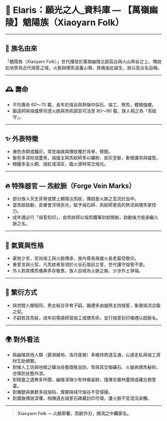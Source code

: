 
# 📜 Elaris：願光之人_資料庫 — 【萬嶺幽陵】魈陽族（Xiaoyarn Folk）

---

## 👑 族名由來
「魈陽族（Xiaoyarn Folk）」世代棲居於萬嶺幽陵北部高台與火山熱谷之上。傳說此地曾為古代熔誓之域，火脈與煙炁滋養山嶺，族裔由此誕生，故以高台名自稱。

---

## 🕰️ 壽命
- 平均壽命 60～70 載，長年於熔谷與熱嶺中採石、熔工、祭炁，體魄強健。
- 鍛造師與熔爐祭司憑火脈與炁術調息可活至 80～90 載，族人視之為「炁紋守」。

---

## ✨ 外表特徵
- 膚色赤銅或鐵灰，常見熔痕與煙紋覆於背脊、臂膀。
- 髮色多深棕或墨黑，熔爐主與炁紋師多以礦粉、炭灰塗髮，象徵護炁與爐誓。
- 眼瞳多呈火銅、熔紅或深灰，臨火源時常泛熔光。

---

## 🔥 特殊器官 — 炁紋脈（Forge Vein Marks）
- 部分族人天生背脊或臂上顯隱淡炁紋，傳說是火脈之息流於血中。
- 當炁紋啟動，皮膚會浮現赤光，賦予熔石師、炁紋師更高的熱流與煙炁掌控力。
- 成年禮必行「熔誓刻印」，由炁紋師以熔炁鐵筆封紋開脈，啟動後方能承繼火脈之名。

---

## 🌙 氣質與性格
- 豪放少言，崇尚熔工與火脈傳承，族內尊長與爐火長老最受敬仰。
- 重誓言與火契，凡炁紋者皆須於火谷石壇前立誓，世代護守熔誓不墜。
- 外人對其煙炁儀典多存敬畏，族人自視為火脈之裔，少涉外土爭端。

---

## 🔗 繁衍方式
- 與世間人類相同，男女結合孕育子嗣，婚禮多由爐祭主持熔誓，象徵熔流合鍛之契。
- 子嗣若具炁紋，成年前需隨師習熔工或煙炁術，並行熔誓刻印儀禮以啟脈名。

---

## 🌍 對外看法
- 與幽陵其他人類（蒼淵據地、洛丹崖營）多維持商道互通，山道走私與熔工資材互助頻繁。
- 對矮人工坊與地精之礦冶技藝既敬且防，常與其交換礦石、火器與煙炁秘術，亦慎防技藝外泄。
- 對精靈之道無多所聞，幽陵深嶺少有林裔留跡，僅傳言霧林盡頭或藏古樹誓臺。
- 對魔獸與異獸多設熔陷、煙霧隔域守熔谷不受侵擾。
- 對魔裔傳說深懼，相傳遠古熔誓石碑藏封印符環，護火脈不受混沌染觸。

---

> **Xiaoyarn Folk — 火脈即誓，炁紋作刃，熔流之中鑄家名。**
